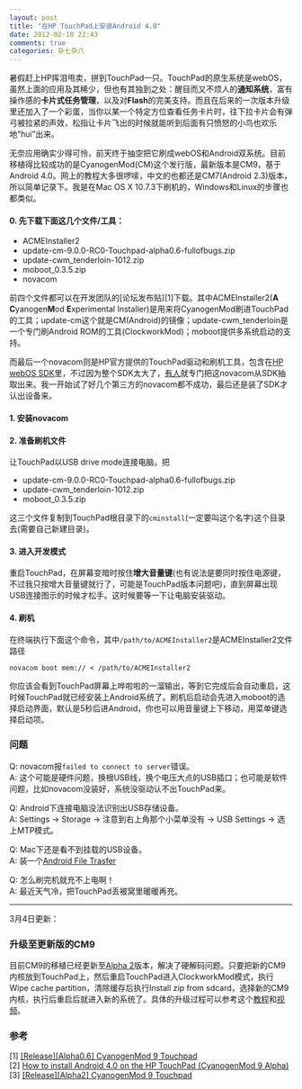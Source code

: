 ```yaml
---
layout: post
title: "在HP TouchPad上安装Android 4.0"
date: 2012-02-10 22:43
comments: true
categories: 杂七杂八
---
```

暑假赶上HP挥泪甩卖，拼到TouchPad一只。TouchPad的原生系统是webOS，虽然上面的应用及其稀少，但也有其独到之处：醒目而又不烦人的**通知系统**，富有操作感的**卡片式任务管理**，以及对**Flash**的完美支持。而且在后来的一次版本升级里还加入了一个彩蛋，当你以某一个特定方位查看任务卡片时，往下拉卡片会有弹弓被拉紧的声效，松指让卡片飞出的时候就能听到后面有只愤怒的小鸟也欢乐地“hui”出来。

无奈应用确实少得可怜，前天终于抽空把它刷成webOS和Android双系统。目前移植得比较成功的是CyanogenMod(CM)这个发行版，最新版本是CM9，基于Android 4.0。网上的教程大多很啰嗦，中文的也都还是CM7(Android 2.3)版本，所以简单记录下。我是在Mac OS X 10.7.3下刷机的，Windows和Linux的步骤也都类似。

<!-- more -->

#### 0. 先下载下面这几个文件/工具：
* ACMEInstaller2  
* update-cm-9.0.0-RC0-Touchpad-alpha0.6-fullofbugs.zip  
* update-cwm_tenderloin-1012.zip  
* moboot_0.3.5.zip  
* novacom

前四个文件都可以在开发团队的[论坛发布贴][1]下载。其中ACMEInstaller2(**A** **C**yanogen**M**od **E**xperimental Installer)是用来将CyanogenMod刷进TouchPad的工具；update-cm这个就是CM(Android)的镜像；update-cwm_tenderloin是一个专门刷Android ROM的工具(ClockworkMod)；moboot提供多系统启动的支持。

而最后一个novacom则是HP官方提供的TouchPad驱动和刷机工具，包含在[HP webOS SDK](https://developer.palm.com/content/resources/develop/sdk_pdk_download.html)里，不过因为整个SDK太大了，[有人](http://code.google.com/p/universal-novacom-installer/downloads/list)就专门把这novacom从SDK抽取出来。我一开始试了好几个第三方的novacom都不成功，最后还是装了SDK才认出设备来。

#### 1. 安装novacom

#### 2. 准备刷机文件  
让TouchPad以USB drive mode连接电脑，把

* update-cm-9.0.0-RC0-Touchpad-alpha0.6-fullofbugs.zip  
* update-cwm_tenderloin-1012.zip  
* moboot_0.3.5.zip

这三个文件复制到TouchPad根目录下的`cminstall`(一定要叫这个名字)这个目录去(需要自己新建目录)。

#### 3. 进入开发模式  
重启TouchPad，在屏幕变暗时按住**增大音量键**(也有说法是要同时按住电源键，不过我只按增大音量键就行了，可能是TouchPad版本问题吧)，直到屏幕出现USB连接图示的时候才松手。这时候要等一下让电脑安装驱动。

#### 4. 刷机  
在终端执行下面这个命令，其中`/path/to/ACMEInstaller2`是ACMEInstaller2文件路径

```
novacom boot mem:// < /path/to/ACMEInstaller2
```

你应该会看到TouchPad屏幕上哗啦啦的一溜输出，等到它完成后会自动重启，这时候TouchPad就已经安装上Android系统了。刷机后启动会先进入moboot的选择启动界面，默认是5秒后进Android，你也可以用音量键上下移动，用菜单键选择启动项。

### 问题

Q: novacom报`failed to connect to server`错误。  
A: 这个可能是硬件问题，换根USB线，换个电压大点的USB插口；也可能是软件问题，比如novacom没装好，系统没驱动认不出TouchPad来。

Q: Android下连接电脑没法识别出USB存储设备。  
A: Settings -> Storage -> 注意到右上角那个小菜单没有 -> USB Settings -> 选上MTP模式。

Q: Mac下还是看不到挂载的USB设备。  
A: 装一个[Android File Trasfer](http://www.android.com/filetransfer)

Q: 怎么刷完机就充不上电啊！  
A: 最近天气冷，把TouchPad丢被窝里暖暖再充。

---
3月4日更新：  
### 升级至更新版的CM9
目前CM9的移植已经更新至[Alpha 2][cm9-2]版本，解决了硬解码问题。只要把新的CM9内核放到TouchPad上，然后重启TouchPad进入ClockworkMod模式，执行Wipe cache partition，清除缓存后执行Install zip from sdcard，选择新的CM9内核，执行后重启后就进入新的系统了。具体的升级过程可以参考这个[教程][upgrade]和[视频][upgrade-video]。

### 参考  
[1] [[Release][Alpha0.6] CyanogenMod 9 Touchpad][cm9-0.6]  
[2] [How to install Android 4.0 on the HP TouchPad (CyanogenMod 9 Alpha)][how-to]  
[3] [[Release][Alpha2] CyanogenMod 9 Touchpad][cm9-2]


[cm9-0.6]: http://rootzwiki.com/topic/15509-releasealpha06-cyanogenmod-9-touchpad/ "[Release][Alpha0.6] CyanogenMod 9 Touchpad"
[how-to]: http://liliputing.com/2012/01/how-to-install-android-4-0-on-the-hp-touchpad-cyanogenmod-9-alpha.html
  "How to install Android 4.0 on the HP TouchPad (CyanogenMod 9 Alpha)"
[cm9-2]: http://rootzwiki.com/topic/18843-releasealpha2-cyanogenmod-9-touchpad/ "[Release][Alpha2] CyanogenMod 9 Touchpad"
[upgrade]: http://wiki.cyanogenmod.com/wiki/HP_Touchpad:_Full_Update_Guide "HP Touchpad: Full Update Guide"
[upgrade-video]: http://www.youtube.com/watch?v=i34DePhXvnE "Install ICS Cyanogenmod CM9 Android on the HP Touchpad"
